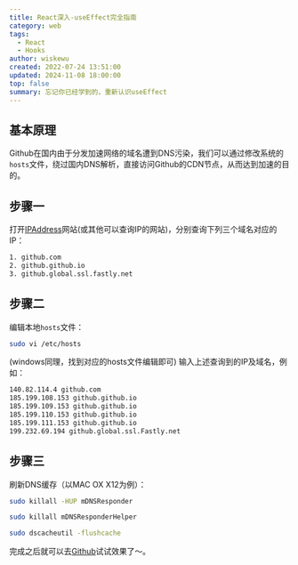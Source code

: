 ```yaml
---
title: React深入-useEffect完全指南
category: web
tags:
  - React
  - Hooks
author: wiskewu
created: 2022-07-24 13:51:00
updated: 2024-11-08 18:00:00
top: false
summary: 忘记你已经学到的，重新认识useEffect
---
```


## 基本原理

Github在国内由于分发加速网络的域名遭到DNS污染，我们可以通过修改系统的`hosts`文件，绕过国内DNS解析，直接访问Github的CDN节点，从而达到加速的目的。

## 步骤一

打开[IPAddress](www.ipaddress.com)网站(或其他可以查询IP的网站)，分别查询下列三个域名对应的IP：

```txt
1. github.com
2. github.github.io
3. github.global.ssl.fastly.net
```

## 步骤二

编辑本地`hosts`文件：

```bash
sudo vi /etc/hosts
```

(windows同理，找到对应的hosts文件编辑即可)
输入上述查询到的IP及域名，例如：

```txt
140.82.114.4 github.com
185.199.108.153 github.github.io
185.199.109.153 github.github.io
185.199.110.153 github.github.io
185.199.111.153 github.github.io
199.232.69.194 github.global.ssl.Fastly.net
```

## 步骤三

刷新DNS缓存（以MAC OX X12为例）：

```bash
sudo killall -HUP mDNSResponder

sudo killall mDNSResponderHelper

sudo dscacheutil -flushcache
```

完成之后就可以去[Github](github.com)试试效果了～。
